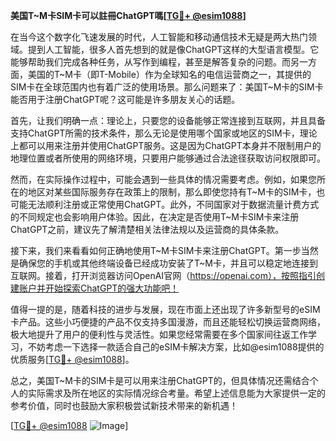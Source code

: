 **美国T~M卡SIM卡可以註冊ChatGPT嗎[[TG💪+ @esim1088](https://t.me/s/esim1088)]**

在当今这个数字化飞速发展的时代，人工智能和移动通信技术无疑是两大热门领域。提到人工智能，很多人首先想到的就是像ChatGPT这样的大型语言模型。它能够帮助我们完成各种任务，从写作到编程，甚至是解答复杂的问题。而另一方面，美国的T~M卡（即T-Mobile）作为全球知名的电信运营商之一，其提供的SIM卡在全球范围内也有着广泛的使用场景。那么问题来了：美国T~M卡的SIM卡能否用于注册ChatGPT呢？这可能是许多朋友关心的话题。

首先，让我们明确一点：理论上，只要您的设备能够正常连接到互联网，并且具备支持ChatGPT所需的技术条件，那么无论是使用哪个国家或地区的SIM卡，理论上都可以用来注册并使用ChatGPT服务。这是因为ChatGPT本身并不限制用户的地理位置或者所使用的网络环境，只要用户能够通过合法途径获取访问权限即可。

然而，在实际操作过程中，可能会遇到一些具体的情况需要考虑。例如，如果您所在的地区对某些国际服务存在政策上的限制，那么即使您持有T~M卡的SIM卡，也可能无法顺利注册或正常使用ChatGPT。此外，不同国家对于数据流量计费方式的不同规定也会影响用户体验。因此，在决定是否使用T~M卡SIM卡来注册ChatGPT之前，建议先了解清楚相关法律法规以及运营商的具体条款。

接下来，我们来看看如何正确地使用T~M卡SIM卡来注册ChatGPT。第一步当然是确保您的手机或其他终端设备已经成功安装了T~M卡，并且可以稳定地连接到互联网。接着，打开浏览器访问OpenAI官网（https://openai.com），按照指引创建账户并开始探索ChatGPT的强大功能吧！

值得一提的是，随着科技的进步与发展，现在市面上还出现了许多新型号的eSIM卡产品。这些小巧便捷的产品不仅支持多国漫游，而且还能轻松切换运营商网络，极大地提升了用户的便利性与灵活性。如果您经常需要在多个国家间往返工作学习，不妨考虑一下选择一款适合自己的eSIM卡解决方案，比如@esim1088提供的优质服务[[TG💪+ @esim1088](https://t.me/s/esim1088)]。

总之，美国T~M卡的SIM卡是可以用来注册ChatGPT的，但具体情况还需结合个人的实际需求及所在地区的实际情况综合考量。希望上述信息能为大家提供一定的参考价值，同时也鼓励大家积极尝试新技术带来的新机遇！

[[TG💪+ @esim1088](https://t.me/s/esim1088) ![Image](https://i.postimg.cc/4NQfJmqS/Snipaste-2025-05-13-00-14-12.png)]